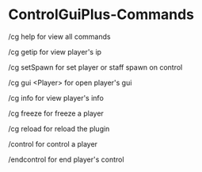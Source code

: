 # ControlGuiPlus-Commands
/cg help for view all commands


/cg getip <Player> for view player's ip
  
  
/cg setSpawn for set player or staff spawn on control


/cg gui &lt;Player> for open player's gui


/cg info <Player> for view player's info
  
  
/cg freeze <Player> for freeze a player
  
  
/cg reload for reload the plugin
  
  
/control <Player> for control a player
  
  
/endcontrol <Player> for end player's control
  

